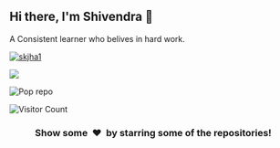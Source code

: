 ## Hi there, I'm Shivendra 👋
A Consistent learner who belives in hard work.


<!-- <img src='https://github-readme-stats.vercel.app/api?username=skjha1&show_icons=true&theme=tokyonight&count_private=true&line_height=40'  align="left" />
<img src='https://github-readme-stats.vercel.app/api/top-langs/?username=skjha1&theme=tokyonight&hide_langs_below=4' align="middle" /> -->

<p align="left"> <a href="https://github.com/ryo-ma/github-profile-trophy"><img src="https://github-profile-trophy.vercel.app/?username=skjha1" alt="skjha1" /></a> </p>


<p><img align="center" src="https://github-readme-streak-stats.herokuapp.com/?user=skjha1&%22%20alt=%22skjha1" /></p>


![Pop repo ](https://github-readme-stats.anuraghazra1.vercel.app/api/pin/?username=skjha1&repo=Data-Structure-Algorithm-Programs&theme=great-gatsby)


![Visitor Count](https://profile-counter.glitch.me/skjha1/count.svg)



<h3 align="center">Show some &nbsp;❤️&nbsp; by starring some of the repositories!</h3>
